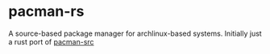 # pacman-rs
A source-based package manager for archlinux-based systems. Initially just a rust port of [pacman-src](https://gitlab.com/Rosalie241/pacman-src)
